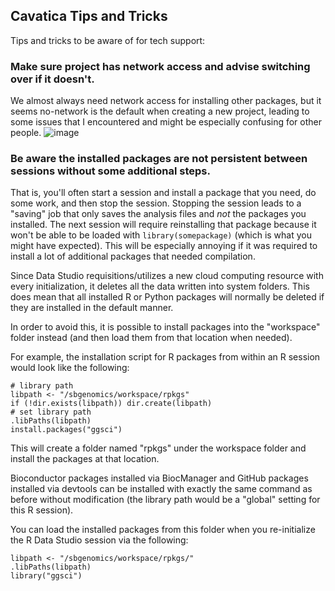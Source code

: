 ## Cavatica Tips and Tricks

Tips and tricks to be aware of for tech support:

### Make sure project has network access and advise switching over if it doesn't.
We almost always need network access for installing other packages, but it seems no-network is the default when creating a new project, leading to some issues that I encountered and might be especially confusing for other people. 
![image](https://github.com/nf-osi/tutorials/assets/32753274/71348891-69b8-4e9e-b0f3-f9e4b753edb0)

### Be aware the installed packages are not persistent between sessions without some additional steps.
That is, you'll often start a session and install a package that you need, do some work, and then stop the session.
Stopping the session leads to a "saving" job that only saves the analysis files and _not_ the packages you installed.
The next session will require reinstalling that package because it won't be able to be loaded with `library(somepackage)` (which is what you might have expected).
This will be especially annoying if it was required to install a lot of additional packages that needed compilation.

Since Data Studio requisitions/utilizes a new cloud computing resource with every initialization, it deletes all the data written into system folders. 
This does mean that all installed R or Python packages will normally be deleted if they are installed in the default manner.

In order to avoid this, it is possible to install packages into the "workspace" folder instead (and then load them from that location when needed).
 
For example, the installation script for R packages from within an R session would look like the following:

```
# library path
libpath <- "/sbgenomics/workspace/rpkgs"
if (!dir.exists(libpath)) dir.create(libpath)
# set library path
.libPaths(libpath)
install.packages("ggsci")
```

This will create a folder named "rpkgs" under the workspace folder and install the packages at that location.
 
Bioconductor packages installed via BiocManager and GitHub packages installed via devtools can be installed with exactly the same command as before without modification (the library path would be a "global" setting for this R session).
 
You can load the installed packages from this folder when you re-initialize the R Data Studio session via the following:
``` 
libpath <- "/sbgenomics/workspace/rpkgs/"
.libPaths(libpath)
library("ggsci")
```
